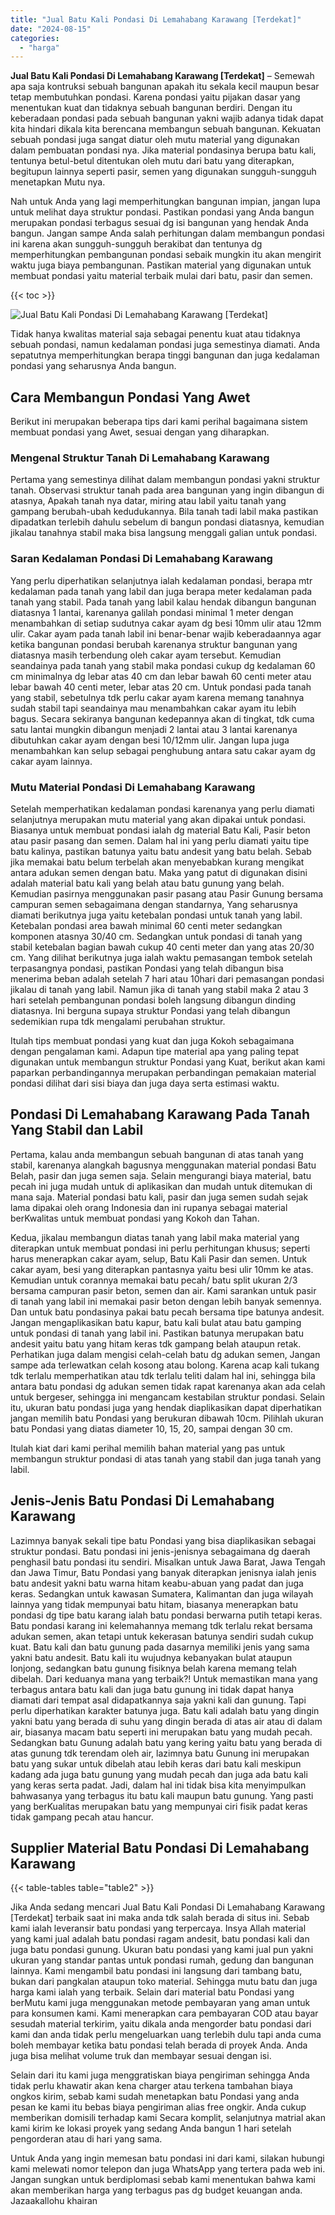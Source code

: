 ```yaml
---
title: "Jual Batu Kali Pondasi Di Lemahabang Karawang [Terdekat]"
date: "2024-08-15"
categories: 
  - "harga"
---
```


**Jual Batu Kali Pondasi Di Lemahabang Karawang \[Terdekat\]** – Semewah apa saja kontruksi sebuah bangunan apakah itu sekala kecil maupun besar tetap membutuhkan pondasi. Karena pondasi yaitu pijakan dasar yang menentukan kuat dan tidaknya sebuah bangunan berdiri. Dengan itu keberadaan pondasi pada sebuah bangunan yakni wajib adanya tidak dapat kita hindari dikala kita berencana membangun sebuah bangunan. Kekuatan sebuah pondasi juga sangat diatur oleh mutu material yang digunakan dalam pembuatan pondasi nya. Jika material pondasinya berupa batu kali, tentunya betul-betul ditentukan oleh mutu dari batu yang diterapkan, begitupun lainnya seperti pasir, semen yang digunakan sungguh-sungguh menetapkan Mutu nya.

Nah untuk Anda yang lagi memperhitungkan bangunan impian, jangan lupa untuk melihat daya struktur pondasi. Pastikan pondasi yang Anda bangun merupakan pondasi terbagus sesuai dg isi bangunan yang hendak Anda bangun. Jangan sampe Anda salah perhitungan dalam membangun pondasi ini karena akan sungguh-sungguh berakibat dan tentunya dg memperhitungkan pembangunan pondasi sebaik mungkin itu akan mengirit waktu juga biaya pembangunan. Pastikan material yang digunakan untuk membuat pondasi yaitu material terbaik mulai dari batu, pasir dan semen.

{{< toc >}}

![Jual Batu Kali Pondasi Di Lemahabang Karawang [Terdekat]](/images/jual-batu-kali-25.png)

Tidak hanya kwalitas material saja sebagai penentu kuat atau tidaknya sebuah pondasi, namun kedalaman pondasi juga semestinya diamati. Anda sepatutnya memperhitungkan berapa tinggi bangunan dan juga kedalaman pondasi yang seharusnya Anda bangun.

## Cara Membangun Pondasi Yang Awet

Berikut ini merupakan beberapa tips dari kami perihal bagaimana sistem membuat pondasi yang Awet, sesuai dengan yang diharapkan.

### Mengenal Struktur Tanah Di Lemahabang Karawang

Pertama yang semestinya dilihat dalam membangun pondasi yakni struktur tanah. Observasi struktur tanah pada area bangunan yang ingin dibangun di atasnya, Apakah tanah nya datar, miring atau labil yaitu tanah yang gampang berubah-ubah kedudukannya. Bila tanah tadi labil maka pastikan dipadatkan terlebih dahulu sebelum di bangun pondasi diatasnya, kemudian jikalau tanahnya stabil maka bisa langsung menggali galian untuk pondasi.

### Saran Kedalaman Pondasi Di Lemahabang Karawang

Yang perlu diperhatikan selanjutnya ialah kedalaman pondasi, berapa mtr kedalaman pada tanah yang labil dan juga berapa meter kedalaman pada tanah yang stabil. Pada tanah yang labil kalau hendak dibangun bangunan diatasnya 1 lantai, karenanya galilah pondasi minimal 1 meter dengan menambahkan di setiap sudutnya cakar ayam dg besi 10mm ulir atau 12mm ulir. Cakar ayam pada tanah labil ini benar-benar wajib keberadaannya agar ketika bangunan pondasi berubah karenanya struktur bangunan yang diatasnya masih terbendung oleh cakar ayam tersebut. Kemudian seandainya pada tanah yang stabil maka pondasi cukup dg kedalaman 60 cm minimalnya dg lebar atas 40 cm dan lebar bawah 60 centi meter atau lebar bawah 40 centi meter, lebar atas 20 cm. Untuk pondasi pada tanah yang stabil, sebetulnya tdk perlu cakar ayam karena memang tanahnya sudah stabil tapi seandainya mau menambahkan cakar ayam itu lebih bagus. Secara sekiranya bangunan kedepannya akan di tingkat, tdk cuma satu lantai mungkin dibangun menjadi 2 lantai atau 3 lantai karenanya dibutuhkan cakar ayam dengan besi 10/12mm ulir. Jangan lupa juga menambahkan kan selup sebagai penghubung antara satu cakar ayam dg cakar ayam lainnya.

### Mutu Material Pondasi Di Lemahabang Karawang

Setelah memperhatikan kedalaman pondasi karenanya yang perlu diamati selanjutnya merupakan mutu material yang akan dipakai untuk pondasi. Biasanya untuk membuat pondasi ialah dg material Batu Kali, Pasir beton atau pasir pasang dan semen. Dalam hal ini yang perlu diamati yaitu tipe batu kalinya, pastikan batunya yaitu batu andesit yang batu belah. Sebab jika memakai batu belum terbelah akan menyebabkan kurang mengikat antara adukan semen dengan batu. Maka yang patut di digunakan disini adalah material batu kali yang belah atau batu gunung yang belah. Kemudian pasirnya menggunakan pasir pasang atau Pasir Gunung bersama campuran semen sebagaimana dengan standarnya, Yang seharusnya diamati berikutnya juga yaitu ketebalan pondasi untuk tanah yang labil. Ketebalan pondasi area bawah minimal 60 centi meter sedangkan komponen atasnya 30/40 cm. Sedangkan untuk pondasi di tanah yang stabil ketebalan bagian bawah cukup 40 centi meter dan yang atas 20/30 cm. Yang dilihat berikutnya juga ialah waktu pemasangan tembok setelah terpasangnya pondasi, pastikan Pondasi yang telah dibangun bisa menerima beban adalah setelah 7 hari atau 10hari dari pemasangan pondasi jikalau di tanah yang labil. Namun jika di tanah yang stabil maka 2 atau 3 hari setelah pembangunan pondasi boleh langsung dibangun dinding diatasnya. Ini berguna supaya struktur Pondasi yang telah dibangun sedemikian rupa tdk mengalami perubahan struktur.

Itulah tips membuat pondasi yang kuat dan juga Kokoh sebagaimana dengan pengalaman kami. Adapun tipe material apa yang paling tepat digunakan untuk membangun struktur Pondasi yang Kuat, berikut akan kami paparkan perbandingannya merupakan perbandingan pemakaian material pondasi dilihat dari sisi biaya dan juga daya serta estimasi waktu.

## Pondasi Di Lemahabang Karawang Pada Tanah Yang Stabil dan Labil

Pertama, kalau anda membangun sebuah bangunan di atas tanah yang stabil, karenanya alangkah bagusnya menggunakan material pondasi Batu Belah, pasir dan juga semen saja. Selain mengurangi biaya material, batu pecah ini juga mudah untuk di aplikasikan dan mudah untuk ditemukan di mana saja. Material pondasi batu kali, pasir dan juga semen sudah sejak lama dipakai oleh orang Indonesia dan ini rupanya sebagai material berKwalitas untuk membuat pondasi yang Kokoh dan Tahan.

Kedua, jikalau membangun diatas tanah yang labil maka material yang diterapkan untuk membuat pondasi ini perlu perhitungan khusus; seperti harus menerapkan cakar ayam, selup, Batu Kali Pasir dan semen. Untuk cakar ayam, besi yang diterapkan pantasnya yaitu besi ulir 10mm ke atas. Kemudian untuk corannya memakai batu pecah/ batu split ukuran 2/3 bersama campuran pasir beton, semen dan air. Kami sarankan untuk pasir di tanah yang labil ini memakai pasir beton dengan lebih banyak semennya. Dan untuk batu pondasinya pakai batu pecah bersama tipe batunya andesit. Jangan mengaplikasikan batu kapur, batu kali bulat atau batu gamping untuk pondasi di tanah yang labil ini. Pastikan batunya merupakan batu andesit yaitu batu yang hitam keras tdk gampang belah ataupun retak. Perhatikan juga dalam mengisi celah-celah batu dg adukan semen, Jangan sampe ada terlewatkan celah kosong atau bolong. Karena acap kali tukang tdk terlalu memperhatikan atau tdk terlalu teliti dalam hal ini, sehingga bila antara batu pondasi dg adukan semen tidak rapat karenanya akan ada celah untuk bergeser, sehingga ini mengancam kestabilan struktur pondasi. Selain itu, ukuran batu pondasi juga yang hendak diaplikasikan dapat diperhatikan jangan memilih batu Pondasi yang berukuran dibawah 10cm. Pilihlah ukuran batu Pondasi yang diatas diameter 10, 15, 20, sampai dengan 30 cm.

Itulah kiat dari kami perihal memilih bahan material yang pas untuk membangun struktur pondasi di atas tanah yang stabil dan juga tanah yang labil.

## Jenis-Jenis Batu Pondasi Di Lemahabang Karawang

Lazimnya banyak sekali tipe batu Pondasi yang bisa diaplikasikan sebagai struktur pondasi. Batu pondasi ini jenis-jenisnya sebagaimana dg daerah penghasil batu pondasi itu sendiri. Misalkan untuk Jawa Barat, Jawa Tengah dan Jawa Timur, Batu Pondasi yang banyak diterapkan jenisnya ialah jenis batu andesit yakni batu warna hitam keabu-abuan yang padat dan juga keras. Sedangkan untuk kawasan Sumatera, Kalimantan dan juga wilayah lainnya yang tidak mempunyai batu hitam, biasanya menerapkan batu pondasi dg tipe batu karang ialah batu pondasi berwarna putih tetapi keras. Batu pondasi karang ini kelemahannya memang tdk terlalu rekat bersama adukan semen, akan tetapi untuk kekerasan batunya sendiri sudah cukup kuat. Batu kali dan batu gunung pada dasarnya memiliki jenis yang sama yakni batu andesit. Batu kali itu wujudnya kebanyakan bulat ataupun lonjong, sedangkan batu gunung fisiknya belah karena memang telah dibelah. Dari keduanya mana yang terbaik?! Untuk memastikan mana yang terbagus antara batu kali dan juga batu gunung ini tidak dapat hanya diamati dari tempat asal didapatkannya saja yakni kali dan gunung. Tapi perlu diperhatikan karakter batunya juga. Batu kali adalah batu yang dingin yakni batu yang berada di suhu yang dingin berada di atas air atau di dalam air, biasanya macam batu seperti ini merupakan batu yang mudah pecah. Sedangkan batu Gunung adalah batu yang kering yaitu batu yang berada di atas gunung tdk terendam oleh air, lazimnya batu Gunung ini merupakan batu yang sukar untuk dibelah atau lebih keras dari batu kali meskipun kadang ada juga batu gunung yang mudah pecah dan juga ada batu kali yang keras serta padat. Jadi, dalam hal ini tidak bisa kita menyimpulkan bahwasanya yang terbagus itu batu kali maupun batu gunung. Yang pasti yang berKualitas merupakan batu yang mempunyai ciri fisik padat keras tidak gampang pecah atau hancur.

## Supplier Material Batu Pondasi Di Lemahabang Karawang

{{< table-tables table="table2" >}}

Jika Anda sedang mencari Jual Batu Kali Pondasi Di Lemahabang Karawang \[Terdekat\] terbaik saat ini maka anda tdk salah berada di situs ini. Sebab kami ialah leveransir batu pondasi yang terpercaya. Insya Allah material yang kami jual adalah batu pondasi ragam andesit, batu pondasi kali dan juga batu pondasi gunung. Ukuran batu pondasi yang kami jual pun yakni ukuran yang standar pantas untuk pondasi rumah, gedung dan bangunan lainnya. Kami mengambil batu pondasi ini langsung dari tambang batu, bukan dari pangkalan ataupun toko material. Sehingga mutu batu dan juga harga kami ialah yang terbaik. Selain dari material batu Pondasi yang berMutu kami juga menggunakan metode pembayaran yang aman untuk para konsumen kami. Kami menerapkan cara pembayaran COD atau bayar sesudah material terkirim, yaitu dikala anda mengorder batu pondasi dari kami dan anda tidak perlu mengeluarkan uang terlebih dulu tapi anda cuma boleh membayar ketika batu pondasi telah berada di proyek Anda. Anda juga bisa melihat volume truk dan membayar sesuai dengan isi.

Selain dari itu kami juga menggratiskan biaya pengiriman sehingga Anda tidak perlu khawatir akan kena charger atau terkena tambahan biaya ongkos kirim, sebab kami sudah menetapkan batu Pondasi yang anda pesan ke kami itu bebas biaya pengiriman alias free ongkir. Anda cukup memberikan domisili terhadap kami Secara komplit, selanjutnya matrial akan kami kirim ke lokasi proyek yang sedang Anda bangun 1 hari setelah pengorderan atau di hari yang sama.

Untuk Anda yang ingin memesan batu pondasi ini dari kami, silakan hubungi kami melewati nomor telepon dan juga WhatsApp yang tertera pada web ini. Jangan sungkan untuk berdiplomasi sebab kami menentukan bahwa kami akan memberikan harga yang terbagus pas dg budget keuangan anda. Jazaakallohu khairan
